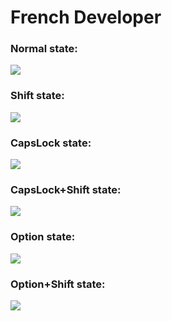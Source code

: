 # French Developer

### Normal state:
<img src="https://d3dehtdmp2rwcw.cloudfront.net/ms_256413/xJLLaf3QrNP1U2SRTt35xdZmci7Y9L/French%2BDeveloper%2B2019-11-29%2B14-56-57.png?Expires=1575036000&Signature=xpDFLH2vIib3ZKMMy~ndRotOTipll0HbHlsLudFOus~aVTuKYW49DVfgpd2tsajartVfveRimDTYClKpSN~nor7aClN-LEHkBoPKPfajoAnzX3YWtgiWqhhhfArWt9IN73LEVgBBTvmPhoJ~SxfBH~czUHWxBNV-ChbBiyDEYlyEA23PEbravLZvabEWMqxUnmPYd6--Ts6KgfnW1a4BVJexYKFQl5i9CqwdzQVvQObvRfjx0ieuHqONTMhkJiL3E4G1zwuMQuEGe~a40udLt-54uVkvmHOeuGH3zZIv~1bCtCuuI7Aumi0z7lrYzUE7PbNjqjtEX5UNMiZ1LGervQ__&Key-Pair-Id=APKAJBCGYQYURKHBGCOA">

### Shift state:
<img src="https://d3dehtdmp2rwcw.cloudfront.net/ms_256413/ZcESdmdmmHXBGusmA889SCBTC7J9TE/French%2BDeveloper%2B2019-11-29%2B14-59-45.png?Expires=1575037800&Signature=IA6RUfAF4fue6zZhKoerTFHVsA4nKSvjbh112uLMO8mYhQrWr7b1wR1FC4bdYURsEtNLcklcvxDiToeWxiwdUctI3Dun8NnEQ7dFqxy1bNofdLjryRDwMBfhw9FJ1~4MNf~Zs6am2jnI~CdW6PaXSI2TqoOx8mbzY6zaI6CRQuXzwCJPELla9VHnObNxD6hTIcTe8vs8fTlnOvpyxPcignUHq5UIIRPO2kT7pvfuvXEOaykGkBFJXmvQMZ-5B1PK9odt8v7bUzbdO7KpJhBt3HQn4Ox4VFqmB30~Sh6QWjuLP12VUjqCNGK~AtratzK6ibh07rOyuRfhUJwjGQD7wg__&Key-Pair-Id=APKAJBCGYQYURKHBGCOA">

### CapsLock state:
<img src="https://d3dehtdmp2rwcw.cloudfront.net/ms_256413/gfv6qLNDLRt9eDHi37Elt1uks9aRb7/French%2BDeveloper%2B2019-11-29%2B15-00-31.png?Expires=1575037800&Signature=lsX05-T4uAAXuGWPeEXckjbpOz5DsaZ3E1oThz7wxTpXX32YvlX0~C774XpM2T-o29GOC-AfHgoNFRqs0FzNTssn1rtwv2zflkTZVUZsOufTfH3f40qlEgXFlTnNuk7GJG~8tdRq~v9vBnsM1~10BITec0QWwHFiaTd28vsUTL0aZdZyr499riH4mRjhKXHPIvKvwICX7zcYcjGkIQGm4BwBKf1eGj4qzbrORY132sLPhc1pRjJrXrM3j7m3nYQa9cI8rDcLDrTcoW~7PEgz~iIEEmvku7eZwhDvzet6XmINhw3Gk-r-ueBVUfC~i3VI~3jlAotXSZVH2eTYIy3Szw__&Key-Pair-Id=APKAJBCGYQYURKHBGCOA">

### CapsLock+Shift state:
<img src="https://d3dehtdmp2rwcw.cloudfront.net/ms_256413/4ShpnlygHOffrPvgxfwdXMLEsWARec/French%2BDeveloper%2B2019-11-29%2B15-01-00.png?Expires=1575037800&Signature=ZAOWDJANF9HpVBF~6ARTd9uxnXRCSChrMGwVHArKu-yiEwIJ0UxyI~pqgU5svkGIDWz78WPT~f8UUK6l~uio~MLv9JWQ7D-XNlBkcRHW3D08mP6lx6qbHah8phWlc3JpOBb1A1ov5MQ8kaHirYJ5XmRTSj7XhE79aamxqWlRzYo8lokBw9PzZwbf0B~INVllgpcb9TCsqP-jM-PNrrOi1YKWmYjPd5bOF4j4sbrcV8vL3YDiX0JFRkx6xMUI7LTOosv~kcOwaiUIuULEQf5JxFWAWxVpgtnNiqMo-6GWkxX8a~iZRm7tNoRxiWDRoEKeILVIjm~H4E8ih02tlEFHhA__&Key-Pair-Id=APKAJBCGYQYURKHBGCOA">

### Option state:
<img src="https://d3dehtdmp2rwcw.cloudfront.net/ms_256413/u4kYKR3dsFev6P9JxpXERHKzxiNQES/French%2BDeveloper%2B2019-11-29%2B15-02-08.png?Expires=1575037800&Signature=doAAsvamEo6BY4sbVet9kJ9qQP~tRm2sEiEFcYU4PDZiofcgXHnwAZxfYHY5xZJksy0djEq9JDtihlaU6UzLWFlpZcUYGl72EiOhakPJXVlZSiONyGAMO2LfFCkAUgo7x9fMzrMbXt2-PIMLgp5rzGC6-LApvBaytXpfX0UfCwYEJWpejKJHJqBwt2Psi6LyUo16-F7rlOjAyaEmQV95wPZQaUPK5gwH~qtjBope9wwl~pOBbRWeCnh3AO48JUhVeWCYMATHtC7LdxnpcWvFlbQYZ7bZXcAO2LzVBavvYRXIdE3-jWJ1ZFgyb4QIDqhUkk10NNADeJFGpeG2wqrccw__&Key-Pair-Id=APKAJBCGYQYURKHBGCOA">

### Option+Shift state:
<img src="https://d3dehtdmp2rwcw.cloudfront.net/ms_256413/FzLEfS0dcnvuvQA5T15pz4T8BQi0Lu/French%2BDeveloper%2B2019-11-29%2B15-01-37.png?Expires=1575037800&Signature=tZpcm4OO936dV6TbV8Y56DyXnQfRcuusZ65mPOh7GMC6tIyeWz2~3b0RAqGYwhVCNssBUXN6wPPErmswNK338QiNBaHXob9Q8-E7ZLnyv6XZffmQpR-J9j9VoEvXBChDdgsCCH31-4DCZX~IaPge-9AoWB8bEQwJOWgwQIF3tHb3FWy6WGBgKGCT-91c-uxXmaoWjTc9BETos-~BuYY117HulwLuu~DFB4C7bXJVk-11u-rbcHZe5As0MpBcqfaoASUHYxGa82trkJ70vlz3wDOmH8KD-eIZaZp-ldXd6Oogs4n8kcBiMEJM8K48noAEqqC8XKkq71r~m7KCbmvllA__&Key-Pair-Id=APKAJBCGYQYURKHBGCOA">

